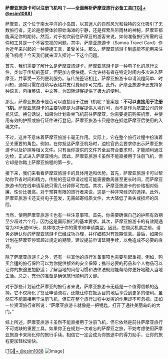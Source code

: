 **萨摩亚旅游卡可以注册飞机吗？——全面解析萨摩亚旅行必备工具[[TG💪+ @esim1088](https://t.me/s/esim1088)]**

萨摩亚，这个位于南太平洋的小岛国，以其迷人的自然风光和独特的文化吸引了无数旅行者。无论是想要体验原始海滩的宁静，还是探索热带雨林的神秘，萨摩亚都能满足你的期待。然而，对于初次前往萨摩亚的游客来说，如何准备旅行所需的证件和工具是一个不容忽视的问题。其中，萨摩亚旅游卡（Samoa Travel Card）作为近年来兴起的一种便捷工具，备受关注。那么，萨摩亚旅游卡到底能不能用来注册飞机呢？今天我们就来深入探讨一下这个问题。

首先，我们需要了解什么是萨摩亚旅游卡。萨摩亚旅游卡是一种电子化的旅行文件，类似于传统的签证，但更加方便快捷。它允许持有者在特定时间内多次进入萨摩亚，并享受一系列便利服务。与传统签证相比，萨摩亚旅游卡申请流程简单、时间短，通常只需在线填写表格并支付费用即可完成。此外，萨摩亚旅游卡还支持多种语言，包括英语、中文等，为国际游客提供了极大的便利。

那么，萨摩亚旅游卡是否可以直接用于注册飞机呢？答案是：**不可以直接用于注册飞机**。萨摩亚旅游卡的主要功能是为游客提供入境许可，而不是作为航空公司的登机凭证。换句话说，如果你计划乘坐飞机前往萨摩亚，你需要提前购买机票，并使用有效的护照或旅行证件进行登记。萨摩亚旅游卡只是你在抵达萨摩亚后使用的入境文件。

不过，这并不意味着萨摩亚旅游卡毫无作用。实际上，它在整个旅行过程中扮演着至关重要的角色。例如，在你抵达萨摩亚机场时，边检官员会要求你出示萨摩亚旅游卡以及护照等相关文件。只有当你提供的文件齐全且符合要求时，才能顺利通过边检，正式进入萨摩亚境内。因此，萨摩亚旅游卡虽然不能直接用于注册飞机，但它却是你踏上萨摩亚旅程的第一步。

接下来，我们来看看萨摩亚旅游卡的具体用途和优势。首先，萨摩亚旅游卡可以帮助你节省时间和精力。传统的签证申请过程可能需要数周甚至更长时间，而萨摩亚旅游卡的在线申请系统只需几分钟即可完成。其次，萨摩亚旅游卡的价格相对低廉，性价比极高。对于预算有限的旅行者来说，这是一种非常经济的选择。此外，萨摩亚旅游卡还支持电子签发，无需邮寄纸质文件，大大降低了丢失或损坏的风险。

当然，使用萨摩亚旅游卡也有一些注意事项。首先，你需要确保自己的护照有效期至少超过六个月，因为这是国际旅行的基本要求。其次，萨摩亚旅游卡的有效期通常为30天或60天，具体取决于你的需求和申请类型。因此，在购买机票之前，请务必确认你的萨摩亚旅游卡已经成功办理，并仔细核对有效期信息。最后，如果你计划在萨摩亚停留超过规定的期限，建议提前申请延期手续，以免造成不必要的麻烦。

除了萨摩亚旅游卡之外，还有一些其他的旅行准备事项也需要引起重视。例如，购买合适的旅行保险可以为你提供额外的安全保障；携带必要的药品和个人物品可以让你的旅途更加舒适；了解当地的风俗习惯和法律法规则能帮助你更好地融入当地生活。总之，充分的准备是确保旅行顺利的关键。

对于那些计划前往萨摩亚的旅行者来说，萨摩亚旅游卡无疑是一个值得信赖的选择。它不仅简化了签证申请流程，还能让你在抵达目的地后享受到更多的便利。虽然它不能直接用于注册飞机，但它在整个旅行过程中发挥的作用却不可忽视。正如一位资深旅行者所说：“萨摩亚旅游卡就像是一把钥匙，打开了通往美丽岛屿的大门。”

综上所述，萨摩亚旅游卡虽然不能直接用于注册飞机，但它依然是前往萨摩亚旅行不可或缺的重要工具。如果你正在规划一次难忘的萨摩亚之旅，不妨考虑使用萨摩亚旅游卡来简化你的旅行手续。相信它一定会成为你旅途中的得力助手，让你的旅程更加轻松愉快。

[[TG💪+ @esim1088](https://t.me/s/esim1088) ![Image](https://i.postimg.cc/4NQfJmqS/Snipaste-2025-05-13-00-14-12.png)]